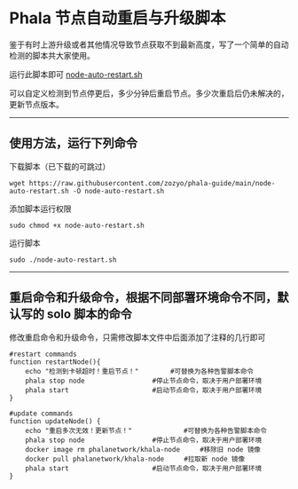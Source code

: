 # Phala 节点自动重启与升级脚本

鉴于有时上游升级或者其他情况导致节点获取不到最新高度，写了一个简单的自动检测的脚本共大家使用。

运行此脚本即可 [node-auto-restart.sh](./node-auto-restart.sh)

可以自定义检测到节点停更后，多少分钟后重启节点。多少次重启后仍未解决的，更新节点版本。

---

## 使用方法，运行下列命令

下载脚本（已下载的可跳过）

```
wget https://raw.githubusercontent.com/zozyo/phala-guide/main/node-auto-restart.sh -O node-auto-restart.sh
```

添加脚本运行权限
```
sudo chmod +x node-auto-restart.sh
```

运行脚本
```
sudo ./node-auto-restart.sh
```

---

## 重启命令和升级命令，根据不同部署环境命令不同，默认写的 solo 脚本的命令

修改重启命令和升级命令，只需修改脚本文件中后面添加了注释的几行即可

```
#restart commands
function restartNode(){
	echo "检测到卡顿超时！重启节点！" 		#可替换为各种告警脚本命令
	phala stop node 				#停止节点命令，取决于用户部署环境
	phala start 					#启动节点命令，取决于用户部署环境
}

#update commands
function updateNode() {
	echo "重启多次无效！更新节点！" 			#可替换为各种告警脚本命令
	phala stop node 				#停止节点命令，取决于用户部署环境
	docker image rm phalanetwork/khala-node		#移除旧 node 镜像
	docker pull phalanetwork/khala-node		#拉取新 node 镜像
	phala start 					#启动节点命令，取决于用户部署环境
}
```
